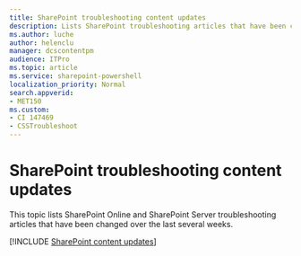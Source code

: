 ```yaml
---
title: SharePoint troubleshooting content updates
description: Lists SharePoint troubleshooting articles that have been changed recently.
ms.author: luche
author: helenclu
manager: dcscontentpm
audience: ITPro
ms.topic: article
ms.service: sharepoint-powershell
localization_priority: Normal
search.appverid:
- MET150
ms.custom:
- CI 147469
- CSSTroubleshoot
---
```

# SharePoint troubleshooting content updates

This topic lists SharePoint Online and SharePoint Server troubleshooting articles that have been changed over the last several weeks.

[!INCLUDE [SharePoint content updates](../Hub/includes/sharepoint-content-updates.md)]
